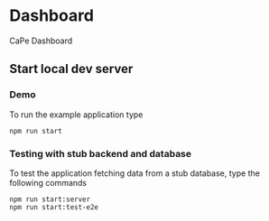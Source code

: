 # Dashboard

CaPe Dashboard

## Start local dev server

### Demo
To run the example application type

` npm run start `

### Testing with stub backend and database
To test the application fetching data from a stub database, type the following commands

```
npm run start:server
npm run start:test-e2e
```